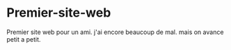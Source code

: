 # Premier-site-web

Premier site web pour un ami.
j'ai encore beaucoup de mal.
mais on avance petit a petit.
